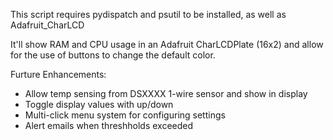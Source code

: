 This script requires pydispatch and psutil to be installed, as well as Adafruit_CharLCD

It'll show RAM and CPU usage in an Adafruit CharLCDPlate (16x2) and allow for the use of buttons to change the default color.

Furture Enhancements:
- Allow temp sensing from DSXXXX 1-wire sensor and show in display
- Toggle display values with up/down
- Multi-click menu system for configuring settings
- Alert emails when threshholds exceeded

